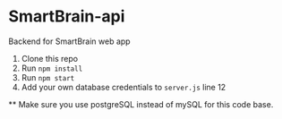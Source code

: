 # SmartBrain-api
Backend for SmartBrain web app

1. Clone this repo
2. Run `npm install`
3. Run `npm start`
4. Add your own database credentials to `server.js` line 12

** Make sure you use postgreSQL instead of mySQL for this code base.
